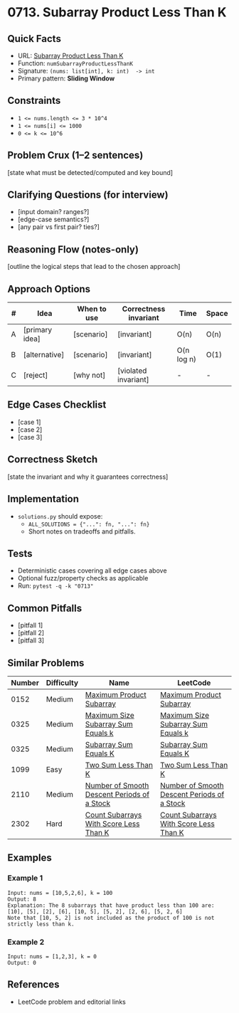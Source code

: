 # 0713. Subarray Product Less Than K

## Quick Facts

- URL: [Subarray Product Less Than K](https://leetcode.com/problems/subarray-product-less-than-k/)
- Function: `numSubarrayProductLessThanK`
- Signature: `(nums: list[int], k: int)  -> int`
- Primary pattern: **Sliding Window**

## Constraints

- `1 <= nums.length <= 3 * 10^4`
- `1 <= nums[i] <= 1000`
- `0 <= k <= 10^6`

## Problem Crux (1–2 sentences)

[state what must be detected/computed and key bound]

## Clarifying Questions (for interview)

- [input domain? ranges?]
- [edge-case semantics?]
- [any pair vs first pair? ties?]

## Reasoning Flow (notes-only)

[outline the logical steps that lead to the chosen approach]

## Approach Options

| # | Idea | When to use | Correctness invariant | Time | Space |
|---|------|-------------|-----------------------|------|-------|
| A | [primary idea] | [scenario] | [invariant] | O(n) | O(n) |
| B | [alternative] | [scenario] | [invariant] | O(n log n) | O(1) |
| C | [reject] | [why not] | [violated invariant] | - | - |

## Edge Cases Checklist

- [case 1]
- [case 2]
- [case 3]

## Correctness Sketch

[state the invariant and why it guarantees correctness]

## Implementation

- `solutions.py` should expose:
  - `ALL_SOLUTIONS = {"...": fn, "...": fn}`
  - Short notes on tradeoffs and pitfalls.

## Tests

- Deterministic cases covering all edge cases above
- Optional fuzz/property checks as applicable
- Run: `pytest -q -k "0713"`

## Common Pitfalls

- [pitfall 1]
- [pitfall 2]
- [pitfall 3]

## Similar Problems

| Number | Difficulty | Name | LeetCode |
|---|---|---|---|
| 0152 | Medium | [Maximum Product Subarray](../0152-maximum-product-subarray/readme.md) | [Maximum Product Subarray](https://leetcode.com/problems/maximum-product-subarray/) |
| 0325 | Medium | [Maximum Size Subarray Sum Equals k](../0325-maximum-size-subarray-sum-equals-k/readme.md) | [Maximum Size Subarray Sum Equals k](https://leetcode.com/problems/maximum-size-subarray-sum-equals-k/) |
| 0325 | Medium | [Subarray Sum Equals K](../0325-subarray-sum-equals-k/readme.md) | [Subarray Sum Equals K](https://leetcode.com/problems/subarray-sum-equals-k/) |
| 1099 | Easy | [Two Sum Less Than K](../1099-two-sum-less-than-k/readme.md) | [Two Sum Less Than K](https://leetcode.com/problems/two-sum-less-than-k/) |
| 2110 | Medium | [Number of Smooth Descent Periods of a Stock](../2110-number-of-smooth-descent-periods-of-a-stock/readme.md) | [Number of Smooth Descent Periods of a Stock](https://leetcode.com/problems/number-of-smooth-descent-periods-of-a-stock/) |
| 2302 | Hard | [Count Subarrays With Score Less Than K](../2302-count-subarrays-with-score-less-than-k/readme.md) | [Count Subarrays With Score Less Than K](https://leetcode.com/problems/count-subarrays-with-score-less-than-k/) |

## Examples

### Example 1

```text
Input: nums = [10,5,2,6], k = 100
Output: 8
Explanation: The 8 subarrays that have product less than 100 are:
[10], [5], [2], [6], [10, 5], [5, 2], [2, 6], [5, 2, 6]
Note that [10, 5, 2] is not included as the product of 100 is not strictly less than k.
```

### Example 2

```text
Input: nums = [1,2,3], k = 0
Output: 0
```

## References

- LeetCode problem and editorial links
